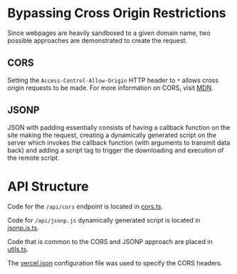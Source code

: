# Bypassing Cross Origin Restrictions
Since webpages are heavily sandboxed to a given domain name, two possible approaches are demonstrated to create the request.

## CORS
Setting the `Access-Control-Allow-Origin` HTTP header to `*` allows cross origin requests to be made. For more information on CORS, visit [MDN](https://developer.mozilla.org/en-US/docs/Web/HTTP/CORS).

## JSONP
JSON with padding essentially consists of having a callback function on the site making the request, creating a dynamically generated script on the server which invokes the callback function (with arguments to transmit data back) and adding a script tag to trigger the downloading and execution of the remote script.

# API Structure
Code for the `/api/cors` endpoint is located in [cors.ts](https://github.com/QuietRocket/StaticAuth/blob/master/api/cors.ts).

Code for `/api/jsonp.js` dynamically generated script is located in [jsonp.js.ts](https://github.com/QuietRocket/StaticAuth/blob/master/api/jsonp.js.ts).

Code that is common to the CORS and JSONP approach are placed in [utils.ts](https://github.com/QuietRocket/StaticAuth/blob/master/api/utils.ts).

The [vercel.json](https://github.com/QuietRocket/StaticAuth/blob/master/vercel.json) configuration file was used to specify the CORS headers.